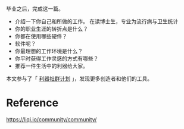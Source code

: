 毕业之后，完成这一篇。

- 介绍一下你自己和所做的工作。
在读博士生，专业为流行病与卫生统计
-   你的职业生涯的转折点是什么？
-   你都在使用哪些硬件？
-   软件呢？
-   你最理想的工作环境是什么？
-   你平时获得工作灵感的方式有哪些？
-   推荐一件生活中的利器给大家。


本文参与了「 [利器社群计划](http://liqi.io/community/) 」，发现更多创造者和他们的工具。

# Reference
https://liqi.io/community/community/